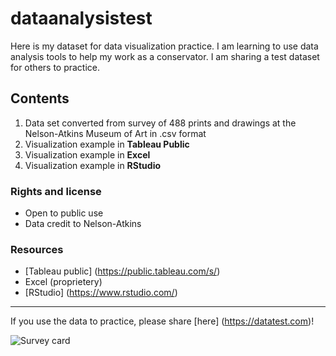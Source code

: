 # dataanalysistest
Here is my dataset for data visualization practice.
I am learning to use data analysis tools to help my work as a conservator. I am sharing a test dataset for others to practice.

## Contents
1. Data set converted from survey of 488 prints and drawings at the Nelson-Atkins Museum of Art in .csv format
2. Visualization example in **Tableau Public**
3. Visualization example in **Excel**
4. Visualization example in **RStudio**

### Rights and license
- Open to public use
- Data credit to Nelson-Atkins

### Resources
- [Tableau public] (https://public.tableau.com/s/)
- Excel (proprietery)
- [RStudio] (https://www.rstudio.com/)
___
If you use the data to practice, please share [here] (https://datatest.com)!

![Survey card](Survey-Card-sample.jpg)


